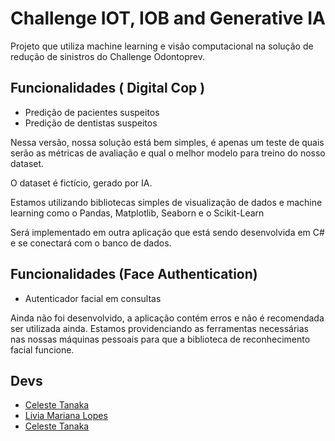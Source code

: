 # Challenge IOT, IOB and Generative IA

Projeto que utiliza machine learning e visão computacional na solução de redução de sinistros do Challenge Odontoprev.


## Funcionalidades ( Digital Cop )

- Predição de pacientes suspeitos
- Predição de dentistas suspeitos

Nessa versão, nossa solução está bem simples, é apenas um teste de quais serão as métricas de avaliação e qual o melhor modelo para treino do nosso dataset.

O dataset é fictício, gerado por IA.

Estamos utilizando bibliotecas simples de visualização de dados e machine learning como o Pandas, Matplotlib, Seaborn e o Scikit-Learn

Será implementado em outra aplicação que está sendo desenvolvida em C# e se conectará com o banco de dados.

## Funcionalidades (Face Authentication)

- Autenticador facial em consultas

Ainda não foi desenvolvido, a aplicação contém erros e não é recomendada ser utilizada ainda. Estamos providenciando as ferramentas necessárias nas nossas máquinas pessoais para que a biblioteca de reconhecimento facial funcione.


## Devs

- [Celeste Tanaka](https://www.github.com/celestemayumi)
- [Livia Mariana Lopes](https://github.com/LiviaMarianaLopes)
- [Celeste Tanaka](https://www.github.com/luanavss)
